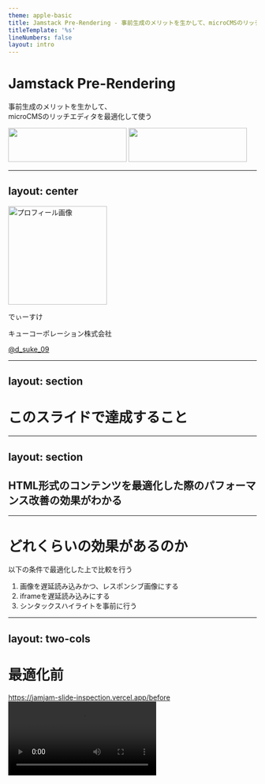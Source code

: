 ```yaml
---
theme: apple-basic
title: Jamstack Pre-Rendering - 事前生成のメリットを生かして、microCMSのリッチエディタを最適化して使う
titleTemplate: '%s'
lineNumbers: false
layout: intro
---
```


<h1 class="font-serif">Jamstack Pre-Rendering</h1>

<p>事前生成のメリットを生かして、<br>microCMSのリッチエディタを最適化して使う</p>

<img class="visible-light absolute bottom-10 left-10" src="/logo-jamstack.png" width="240" height="69" />
<img class="visible-dark absolute bottom-10 left-10" src="/logo-jamstack-dark.png" width="240" height="69" />

<!--
今回私が発表させていただくのは、「事前生成のメリットを生かして、microCMSのリッチエディタを最適化して使う」になります。
JamstackなWebサイトと通常のヘッドレスでないCMSなどを用いて作られるWebサイトが大きく違う点として、
事前にHTMLをレンダリングできることが挙げられると思います。
この特徴を活かす上で見過ごされがちな、リッチエディタ形式のコンテンツの最適化、こちらをテーマとさせていただきました。
-->

---
layout: center
---

<div class="flex justify-center items-center space-x-8">
  <img class="rounded-full overflow-hidden" src="/profile.jpg" width="200" height="200" alt="プロフィール画像">
  <div>
    <p class="mt-0 mb-2 text-3xl">
      でぃーすけ
    </p>
    <p class="mt-0 text-lg">キューコーポレーション株式会社</p>
    <a class="block mt-8 text-sm" href="https://twitter.com/d_suke_09" target="_blank" rel="noreferrer">@d_suke_09</a>
  </div>
</div>

<!--
簡単に自己紹介をさせてください。
私は現在キューコーポレーション株式会社という名古屋のWeb制作会社でフロントエンドエンジニアとして働いております。
経歴は今年で新卒2年目になりまして、最近はJamstack構成のwebサイト開発や既存のサイトにmicroCMSを導入するといったことを主に担当しています。
-->

---
layout: section
---

# このスライドで達成すること

<!-- では早速本題に入ります。
まずは、このスライドで達成すること、としまして
何をお伝えできるかというのを説明させていただきます。 -->

---
layout: section
---

## HTML形式のコンテンツを最適化した際のパフォーマンス改善の効果がわかる

<!--
それはHTML形式のコンテンツを最適化した際のパフォーマンス改善の効果がわかる、ということです。

HTML形式のコンテンツということで今回はmicroCMSのリッチエディタを使っていきますが、他のCMSでもHTML形式のコンテンツであれば同様の考え方でパフォーマンスの向上が見込めると思います。


-->

---

# どれくらいの効果があるのか

以下の条件で最適化した上で比較を行う

<ol class="mt-10 text-xl list-decimal list-inside">
  <li v-click="1">画像を遅延読み込みかつ、レスポンシブ画像にする</li>
  <li v-click="2">iframeを遅延読み込みにする</li>
  <li v-click="3">シンタックスハイライトを事前に行う</li>
</ol>

<!--
事前に処理をすることでどれくらいのパフォーマンスが向上するのかを、比較のデモでご覧いただこうと思っております。

その条件といたしまして、特に効果の高い3つの処理を、したものとそうでないもので比較をしていきます。

1つ目は画像を遅延読み込みかつ、レスポンシブ画像にすると言うものです。
念のため、レスポンシブ画像について簡単に説明させていただくと、
画面サイズや解像度によって適切なサイズの画像を配信する技術のことですね。
例えば、iPhoneの375pxのデバイスであれば、Reinaディスプレイであることを考慮して、
画像サイズは750pxあれば十分と考えることができると思いますが、
もし、1200pxのサイズしか用意していないと、差し引き450px分の通信コストが無駄ということになります。
こういったものをなくすようなものになっています。

2つ目はiframeを遅延読み込みにする、になります。
こちらもご存知の方も多いかと思いますが、iframeの読み込みは表示速度にとても影響があるので、
こちらも遅延読み込みにすることで、かなりのパフォーマンス改善が図れます。

3つ目はシンタックスハイライトを事前に行う、です。
microCMSさんのブログでも紹介されていましたが、こちらも効果が高かったものになります。

このようにパフォーマンス向上の効果が高い3つの処理をして、比較します。-->

---
layout: two-cols
---

# 最適化前

<div class="mt-10"></div>
<a href="https://jamjam-slide-inspection.vercel.app/before" target="_blank" rel="noreferrer">https://jamjam-slide-inspection.vercel.app/before</a>
<video class="mt-6" src="/movie-before.mp4" controls />

::right::

# 最適化後

<div class="mt-10"></div>
<a href="https://jamjam-slide-inspection.vercel.app/after" target="_blank" rel="noreferrer">https://jamjam-slide-inspection.vercel.app/after</a>
<video class="mt-6" src="/movie-after.mp4" controls />

<!-- 
こちらはWebサイト上での比較になるので、今回は実際に見ながら比較をしていきます。

表示するコンテンツとしてはこのような〜〜になっています。

最適化前は体感3秒ほどかかるのがわかると思います。
それに対し、最適化後はほぼ一瞬で読み込みが完了します。

また、体感速度の面以外でも、シンタックスハイライトが適用される際のちらつきも改善できていますね。 -->

---
layout: two-cols
---

# 最適化前

<img v-click="1" class="mt-20" src="/lighthouse-before.png" alt="">

::right::

# 最適化後

<img v-click="2" class="mt-20" src="/lighthouse-after.png" alt="">

<!-- 次にLighthouseの点数を見ていきます。今回はDesktopでの計測です。

まず、最適化前です。
コンテンツも少ない中で、73点とだいぶ低いのがわかるかと思います。

次に最適化後です。
という感じで、見事100点を出すことができました。
デプロイ先がVercelでNext.jsを最適化してくれていることやPCでの点数評価なことを差し引いても
十分やる価値があるのではないかと思います。
 -->

---

# 便利なライブラリの紹介

<div class="mt-20"></div>

```ts {all|5}
import { processer } from "microcms-richedit-processer"

〜〜〜

processer(content, { code: { enabled: true } })
```

<div class="mt-10"></div>

https://www.npmjs.com/package/microcms-richedit-processer

<!-- 少し宣伝になってしまうのですが、
私が開発しているライブラリで今回のような処理を簡単に実現できるものがありますのでご紹介させてください。

（クリック）
こんな感じで今回比較のために作ったページの処理が1行で完結できてしまうので、
もし良ければ使っていただけると嬉しいです。
 -->

---
layout: end
---

<!-- それではこちらで終わりとなります。ありがとうございました。 -->

